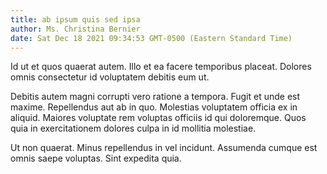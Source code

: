 ```yaml
---
title: ab ipsum quis sed ipsa
author: Ms. Christina Bernier
date: Sat Dec 18 2021 09:34:53 GMT-0500 (Eastern Standard Time)
---
```

Id ut et quos quaerat autem. Illo et ea facere temporibus placeat. Dolores omnis consectetur id voluptatem debitis eum ut.

 Debitis autem magni corrupti vero ratione a tempora. Fugit et unde est maxime. Repellendus aut ab in quo. Molestias voluptatem officia ex in aliquid. Maiores voluptate rem voluptas officiis id qui doloremque. Quos quia in exercitationem dolores culpa in id mollitia molestiae.

 Ut non quaerat. Minus repellendus in vel incidunt. Assumenda cumque est omnis saepe voluptas. Sint expedita quia.